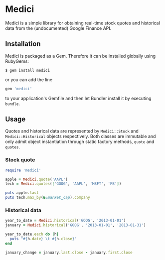 # Medici

Medici is a simple library for obtaining real-time stock quotes and historical data from the (undocumented) Google Finance API.

## Installation

Medici is packaged as a Gem. Therefore it can be installed globally using RubyGems:

    $ gem install medici

or you can add the line

``` ruby
gem 'medici'
```

to your application's Gemfile and then let Bundler install it by executing `bundle`.

## Usage

Quotes and historical data are represented by `Medici::Stock` and `Medici::Historical` objects respectively. Both classes are immutable and only admit object instantiation through static factory methods, `quote` and `quotes`.

### Stock quote

``` ruby
require 'medici'

apple = Medici.quote('AAPL')
tech = Medici.quotes(['GOOG', 'AAPL', 'MSFT', 'FB'])

puts apple.last
puts tech.max_by(&:market_cap).company
```

### Historical data

``` ruby
year_to_date = Medici.historical('GOOG', '2013-01-01')
january = Medici.historical('GOOG', '2013-01-01', '2013-01-31')

year_to_date.each do |h|
  puts "#{h.date} \t #{h.close}"
end

january_change = january.last.close - january.first.close
```
